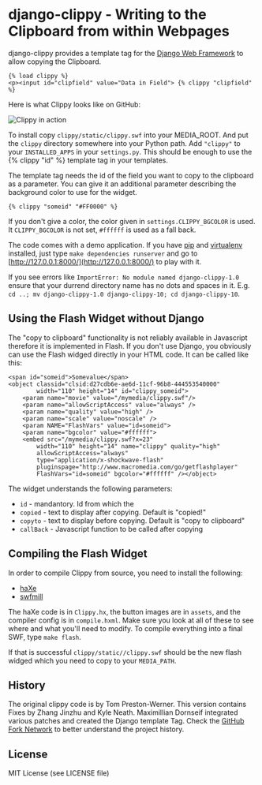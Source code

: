 django-clippy - Writing to the Clipboard from within Webpages
=============================================================

django-clippy provides a template tag for the [Django Web Framework][1] 
to allow copying the Clipboard.

    {% load clippy %}
    <p><input id="clipfield" value="Data in Field"> {% clippy "clipfield" %}

Here is what Clippy looks like on GitHub:

![Clippy in action](http://img.skitch.com/20090213-cjiawnwig8udf5a6qf1c45cne8.png)

To install copy `clippy/static/clippy.swf` into your MEDIA_ROOT. And put the
`clippy` directory somewhere into your Python path. Add `"clippy"` to your
`INSTALLED_APPS` in your `settings.py`. This should be enough to use the
{% clippy "id" %} template tag in your templates.

The template tag needs the id of the field you want to copy to the clipboard
as a parameter. You can give it an additional parameter describing the
background color to use for the widget.

    {% clippy "someid" "#FF0000" %}

If you don't give a color, the color given in `settings.CLIPPY_BGCOLOR` is
used. It `CLIPPY_BGCOLOR` is not set, `#ffffff` is used as a fall back.

The code comes with a demo application. If you have [pip][2] and
[virtualenv][3] installed, just type `make dependencies runserver`
and go to [http://127.0.0.1:8000/](http://127.0.0.1:8000/) to play with it.

If you see errors like `ImportError: No module named django-clippy-1.0`
ensure that your durrend directory name has no dots and spaces in it.
E.g. `cd ..; mv django-clippy-1.0 django-clippy-10; cd django-clippy-10`.


[1]: http://www.djangoproject.com/
[2]: http://pypi.python.org/pypi/pip
[3]: http://pypi.python.org/pypi/virtualenv


Using the Flash Widget without Django
-------------------------------------

The "copy to clipboard" functionality is not reliably available in Javascript
therefore it is implemented in Flash. If you don't use Django, you obviously
can use the Flash widged directly in your HTML code. It can be called like
this:

    <span id="someid">Somevalue</span>
    <object classid="clsid:d27cdb6e-ae6d-11cf-96b8-444553540000"
            width="110" height="14" id="clippy_someid">
        <param name="movie" value="/mymedia/clippy.swf"/>
        <param name="allowScriptAccess" value="always" />
        <param name="quality" value="high" />
        <param name="scale" value="noscale" />
        <param NAME="FlashVars" value="id=someid">
        <param name="bgcolor" value="#ffffff">
        <embed src="/mymedia/clippy.swf?x=23"
            width="110" height="14" name="clippy" quality="high"
            allowScriptAccess="always"
            type="application/x-shockwave-flash"
            pluginspage="http://www.macromedia.com/go/getflashplayer"
            FlashVars="id=someid" bgcolor="#ffffff" /></object>

The widget understands the following parameters:

* `id` - mandantory. Id from which the 
* `copied` - text to display after copying. Default is "copied!"
* `copyto` - text to display before copying. Default is "copy to clipboard"
* `callBack` - Javascript function to be called after copying



Compiling the Flash Widget
--------------------------

In order to compile Clippy from source, you need to install the following:

* [haXe](http://haxe.org/)
* [swfmill](http://swfmill.org/)

The haXe code is in `Clippy.hx`, the button images are in `assets`, and the
compiler config is in `compile.hxml`. Make sure you look at all of these to
see where and what you'll need to modify. To compile everything into a final
SWF, type `make flash`.

If that is successful `clippy/static//clippy.swf` should be the new flash
widged which you need to copy to your `MEDIA_PATH`.



History
-------

The original clippy code is by Tom Preston-Werner. This version contains
Fixes by Zhang Jinzhu and Kyle Neath. Maximillian Dornseif integrated various
patches and created the Django template Tag. Check the
[GitHub Fork Network][4] to better understand the project history.

[4]: http://github.com/mojombo/clippy/network



License
-------

MIT License (see LICENSE file)
